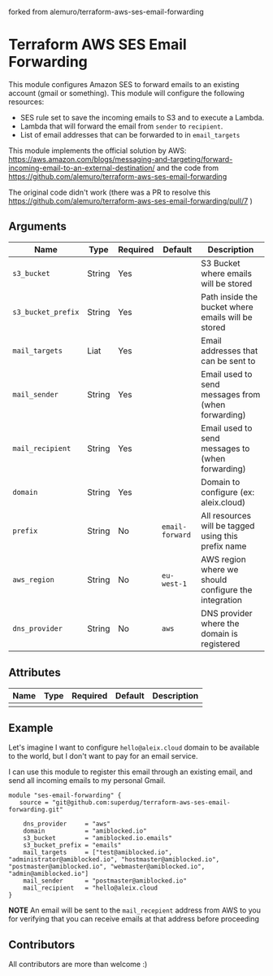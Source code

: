 forked from alemuro/terraform-aws-ses-email-forwarding

# Terraform AWS SES Email Forwarding 

This module configures Amazon SES to forward emails to an existing account (gmail or something). This module will configure the following resources:

* SES rule set to save the incoming emails to S3 and to execute a Lambda.
* Lambda that will forward the email from `sender` to `recipient`.
* List of email addresses that can be forwarded to in `email_targets`

This module implements the official solution by AWS: 
https://aws.amazon.com/blogs/messaging-and-targeting/forward-incoming-email-to-an-external-destination/
and the code from https://github.com/alemuro/terraform-aws-ses-email-forwarding

The original code didn't work (there was a PR to resolve this https://github.com/alemuro/terraform-aws-ses-email-forwarding/pull/7 )

## Arguments

| Name               | Type   | Required | Default         | Description                                          |
|--------------------|--------|----------|-----------------|------------------------------------------------------|
| `s3_bucket`        | String | Yes      |                 | S3 Bucket where emails will be stored                |
| `s3_bucket_prefix` | String | Yes      |                 | Path inside the bucket where emails will be stored   |
| `mail_targets`     | Liat   | Yes      |                 | Email addresses that can be sent to                  |
| `mail_sender`      | String | Yes      |                 | Email used to send messages from (when forwarding)   |
| `mail_recipient`   | String | Yes      |                 | Email used to send messages to (when forwarding)     |
| `domain`           | String | Yes      |                 | Domain to configure (ex: aleix.cloud)                |
| `prefix`           | String | No       | `email-forward` | All resources will be tagged using this prefix name  |
| `aws_region`       | String | No       | `eu-west-1`     | AWS region where we should configure the integration |
| `dns_provider`     | String | No       | `aws`           | DNS provider where the domain is registered          |

## Attributes

| Name | Type | Required | Default | Description |
|------|------|----------|---------|-------------|
|      |      |          |         |             |

## Example 

Let's imagine I want to configure `hello@aleix.cloud` domain to be available to the world, but I don't want to pay for an email service. 

I can use this module to register this email through an existing email, and send all incoming emails to my personal Gmail.

```
module "ses-email-forwarding" {
   source = "git@github.com:superdug/terraform-aws-ses-email-forwarding.git"

    dns_provider     = "aws"
    domain           = "amiblocked.io"
    s3_bucket        = "amiblocked.io.emails"
    s3_bucket_prefix = "emails"
    mail_targets     = ["test@amiblocked.io", "administrator@amiblocked.io", "hostmaster@amiblocked.io", "postmaster@amiblocked.io", "webmaster@amiblocked.io", "admin@amiblocked.io"]
    mail_sender      = "postmaster@amiblocked.io"
    mail_recipient   = "hello@aleix.cloud
}
```
**NOTE**
An email will be sent to the `mail_recepient` address from AWS to you for verifying that you can receive emails at that address before proceeding

## Contributors

All contributors are more than welcome :)
